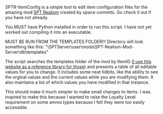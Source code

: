 SPTR-ItemConfig is a simple tool to edit item configuration files for the amazing mod [SPT Realism](https://github.com/space-commits/SPT-Realism-Mod-Server) created by space-commits. Go check it out if you have not already.

You MUST have Python installed in order to run this script. I have not yet worked out compiling it into an executable.

MUST BE RUN FROM THE TEMPLATES FOLDER!!! Directory will look something like this: "\SPTServer\user\mods\SPT-Realism-Mod-Server\db\templates"

The script searches the templates folder of the mod by ItemID [(I use this website as a reference library for those)](https://db.sp-tarkov.com/search) and presents a table of all editable values for you to change. It includes some neat tidbits, like the ability to see the orginal values and the current values while you are modifying them. It also maintains a list of which values you have modified in that instance.

This should make it much simpler to make small changes to items. I was inspired to make this because I wanted to raise the Loyalty Level requirement on some ammo types because I felt they were too easily accessible.
